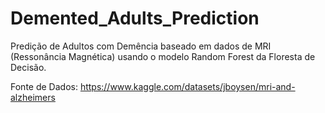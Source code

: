 # Demented_Adults_Prediction
Predição de Adultos com Demência baseado em dados de MRI (Ressonância Magnética) usando o modelo Random Forest da Floresta de Decisão. 

Fonte de Dados: https://www.kaggle.com/datasets/jboysen/mri-and-alzheimers
